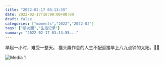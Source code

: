 ```yaml
---
title: "2022-02-17 03:13:55"
date: 2022-02-17T10:00:00+08:00
draft: false
categories: ["moments","2022","2022-02"]
tags: ["朋友圈","生活记录"]
summary: "2022-02-17 03:13:55..."
---
```


早起一小时，难受一整天。
猫头鹰作息的人生不配迎接早上八九点钟的太阳。😵‍💫

![Media 1](/Moments/photos/2022-02-17/202202170313550.jpg)

